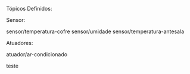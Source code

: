 Tópicos Definidos:

Sensor:

sensor/temperatura-cofre
sensor/umidade
sensor/temperatura-antesala

Atuadores:

atuador/ar-condicionado

teste

